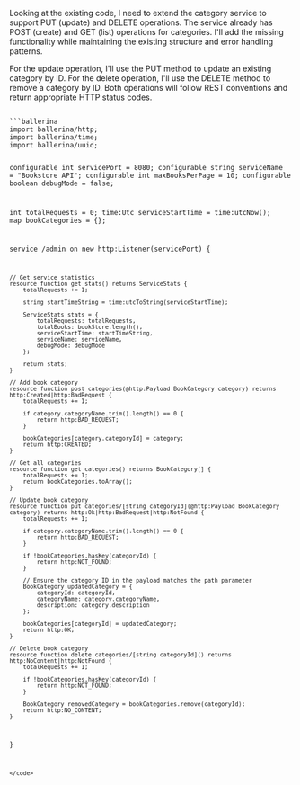 Looking at the existing code, I need to extend the category service to support PUT (update) and DELETE operations. The service already has POST (create) and GET (list) operations for categories. I'll add the missing functionality while maintaining the existing structure and error handling patterns.

For the update operation, I'll use the PUT method to update an existing category by ID. For the delete operation, I'll use the DELETE method to remove a category by ID. Both operations will follow REST conventions and return appropriate HTTP status codes.

<code filename="main.bal">
```ballerina
import ballerina/http;
import ballerina/time;
import ballerina/uuid;

configurable int servicePort = 8080;
configurable string serviceName = "Bookstore API";
configurable int maxBooksPerPage = 10;
configurable boolean debugMode = false;

int totalRequests = 0;
time:Utc serviceStartTime = time:utcNow();
map<BookCategory> bookCategories = {};

service /admin on new http:Listener(servicePort) {

    // Get service statistics
    resource function get stats() returns ServiceStats {
        totalRequests += 1;

        string startTimeString = time:utcToString(serviceStartTime);

        ServiceStats stats = {
            totalRequests: totalRequests,
            totalBooks: bookStore.length(),
            serviceStartTime: startTimeString,
            serviceName: serviceName,
            debugMode: debugMode
        };

        return stats;
    }

    // Add book category
    resource function post categories(@http:Payload BookCategory category) returns http:Created|http:BadRequest {
        totalRequests += 1;

        if category.categoryName.trim().length() == 0 {
            return http:BAD_REQUEST;
        }

        bookCategories[category.categoryId] = category;
        return http:CREATED;
    }

    // Get all categories
    resource function get categories() returns BookCategory[] {
        totalRequests += 1;
        return bookCategories.toArray();
    }

    // Update book category
    resource function put categories/[string categoryId](@http:Payload BookCategory category) returns http:Ok|http:BadRequest|http:NotFound {
        totalRequests += 1;

        if category.categoryName.trim().length() == 0 {
            return http:BAD_REQUEST;
        }

        if !bookCategories.hasKey(categoryId) {
            return http:NOT_FOUND;
        }

        // Ensure the category ID in the payload matches the path parameter
        BookCategory updatedCategory = {
            categoryId: categoryId,
            categoryName: category.categoryName,
            description: category.description
        };

        bookCategories[categoryId] = updatedCategory;
        return http:OK;
    }

    // Delete book category
    resource function delete categories/[string categoryId]() returns http:NoContent|http:NotFound {
        totalRequests += 1;

        if !bookCategories.hasKey(categoryId) {
            return http:NOT_FOUND;
        }

        BookCategory removedCategory = bookCategories.remove(categoryId);
        return http:NO_CONTENT;
    }
}
```
</code>